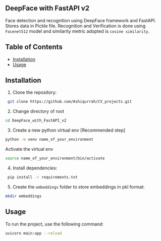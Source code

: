 ## DeepFace with FastAPI v2

Face detection and recognition using DeepFace framework and FastAPI. Stores data in Pickle file. Recognition and Verification is done using ```Facenet512``` model and similarity metric adopted is ```cosine similarity```.


## Table of Contents

- [Installation](#installation)
- [Usage](#usage)


## Installation

1. Clone the repository:

```bash
 git clone https://github.com/Ashiqurrah/CV_projects.git
```

2. Change directory of root

```bash
cd DeepFace_with_FastAPI_v2
```

3. Create a new python virtual env [Recommended step]

```bash
python -m venv name_of_your_environment
```

Activate the virtual env
```bash
source name_of_your_environment/bin/activate
```

4. Install dependencies:

```bash
 pip install -r requirements.txt
 ```

5. Create the ```embeddings``` folder to store embeddings in pkl format:

```bash
mkdir embeddings
```

## Usage
To run the project, use the following command:
```bash
uvicorn main:app --reload
```
